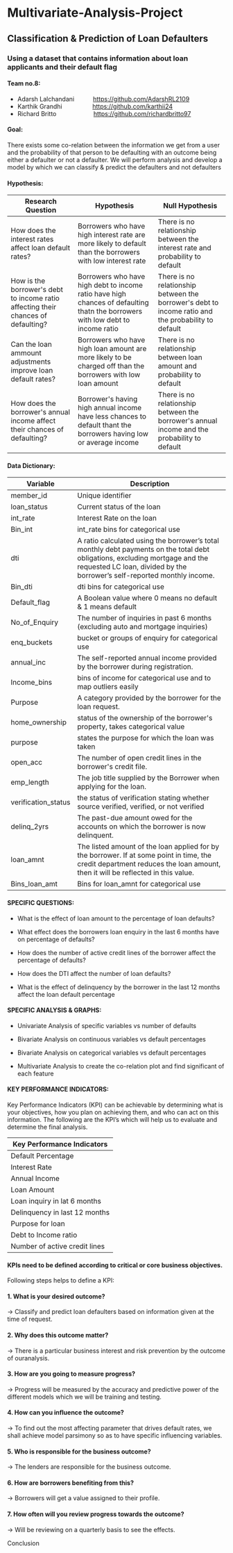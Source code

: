 # Multivariate-Analysis-Project

## Classification & Prediction of Loan Defaulters

### Using a dataset that contains information about loan applicants and their default flag 

#### Team no.8:  
* Adarsh Lalchandani    &nbsp; &nbsp; &nbsp; &nbsp;  &nbsp;      https://github.com/AdarshRL2109
* Karthik Grandhi    &nbsp; &nbsp; &nbsp; &nbsp; &nbsp; &nbsp; &nbsp; &ensp;           https://github.com/karthii24
* Richard Britto      &nbsp; &nbsp; &nbsp; &nbsp; &nbsp; &nbsp; &nbsp; &nbsp; &nbsp; &ensp;          https://github.com/richardbritto97

#### Goal: 
There exists some co-relation between the information we get from a user and the probability of that person to be defaulting with an outcome being either a defaulter or not a defaulter. We will perform analysis and develop a model by which we can classify & predict the defaulters and not defaulters

#### Hypothesis:

Research Question | Hypothesis | Null Hypothesis
------------ | ------------- |  -------------
How does the interest rates affect loan default rates? | Borrowers who have high interest rate are more likely to default than the borrowers with low interest rate | There is no relationship between the interest rate and probability to default
How is the borrower's debt to income ratio affecting their chances of defaulting? | Borrowers who have high debt to income ratio have high chances of defaulting thatn the borrowers with low debt to income ratio | There is no relationship between the borrower's debt to income ratio and the probability to default
Can the loan ammount adjustments improve loan default rates? | Borrowers who have high loan amount are more likely to be charged off than the borrowers with low loan amount | There is no relationship between loan amount and probability to default
How does the borrower's annual income affect their chances of defaulting? | Borrower's having high annual income have less chances to default thant the borrowers having low or average income | There is no relationship between the borrower's annual income and the probability to default



#### Data Dictionary:

Variable | Description
------------ | -------------
member_id | Unique identifier
loan_status | Current status of the loan
int_rate | Interest Rate on the loan
Bin_int | int_rate bins for categorical use
dti | A ratio calculated using the borrower’s total monthly debt payments on the total debt obligations, excluding mortgage and the requested LC loan, divided by the borrower’s self-reported monthly income.
Bin_dti | dti bins for categorical use
Default_flag | A Boolean value where 0 means no default & 1 means default
No_of_Enquiry | The number of inquiries in past 6 months (excluding auto and mortgage inquiries)
enq_buckets | bucket or groups of enquiry for categorical use
annual_inc | The self-reported annual income provided by the borrower during registration.
Income_bins | bins of income for categorical use and to map outliers easily
Purpose | A category provided by the borrower for the loan request. 
home_ownership | status of the ownership of the borrower's property, takes categorical value
purpose | states the purpose for which the loan was taken
open_acc | The number of open credit lines in the borrower's credit file.
emp_length | The job title supplied by the Borrower when applying for the loan.
verification_status | the status of verification stating whether source verified, verified, or not verified
delinq_2yrs | The past-due amount owed for the accounts on which the borrower is now delinquent.
loan_amnt | The listed amount of the loan applied for by the borrower. If at some point in time, the credit department reduces the loan amount, then it will be reflected in this value.
Bins_loan_amt | Bins for loan_amnt for categorical use


#### SPECIFIC QUESTIONS:

* What is the effect of loan amount to the percentage of loan defaults?

* What effect does the borrowers loan enquiry in the last 6 months have on percentage of defaults?

* How does the number of active credit lines of the borrower affect the percentage of defaults?

* How does the DTI affect the number of loan defaults?

* What is the effect of delinquency by the borrower in the last 12 months affect the loan default 	          percentage

#### SPECIFIC ANALYSIS & GRAPHS:

* Univariate Analysis of specific variables vs number of defaults

* Bivariate Analysis on continuous variables vs default percentages

* Bivariate Analysis on categorical variables vs default percentages

* Multivariate Analysis to create the co-relation plot and find significant of each feature 
	
#### KEY PERFORMANCE INDICATORS: 

Key Performance Indicators (KPI) can be achievable by determining what is your objectives, how you plan on achieving them, and who can act on this information. The following are the KPI’s which will help us to evaluate and determine the final analysis. 

Key Performance Indicators | 
------------ | 
Default Percentage |
Interest Rate |
Annual Income |
Loan Amount |
Loan inquiry in lat 6 months |
Delinquency in last 12 months |
Purpose for loan |
Debt to Income ratio |
Number of active credit lines |

#### KPIs need to be defined according to critical or core business objectives.
Following steps helps to define a KPI: 

#### 1.   What is your desired outcome? 
-> Classify and predict loan defaulters based on information given at the time of request.

#### 2.   Why does this outcome matter? 
-> There is a particular business interest and risk prevention by the outcome of ouranalysis.

#### 3.   How are you going to measure progress? 
-> Progress will be measured by the accuracy and predictive power of the different models which 	   we will be training and testing.

#### 4.   How can you influence the outcome? 
-> To find out the most affecting parameter that drives default rates, we shall achieve model 		   parsimony so as to have specific influencing variables.
	

#### 5.    Who is responsible for the business outcome? 
-> The lenders are responsible for the business outcome.

#### 6.   How are borrowers benefiting from this? 
-> Borrowers will get a value assigned to their profile.

#### 7.   How often will you review progress towards the outcome? 
-> Will be reviewing on a quarterly basis to see the effects. 

Conclusion
